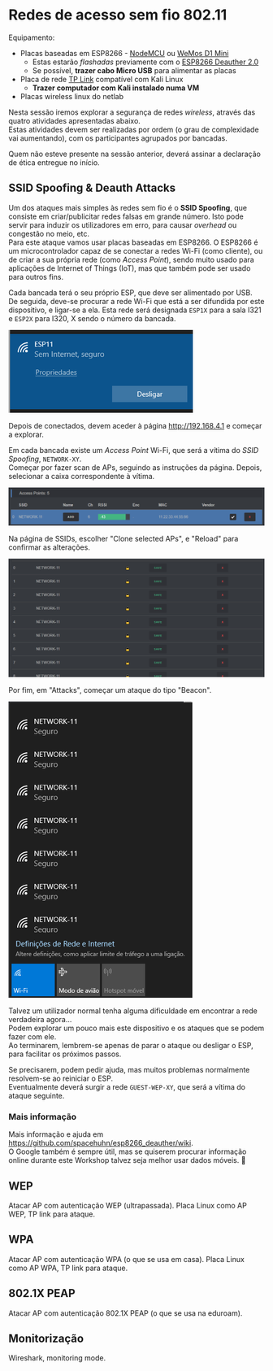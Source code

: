 # Redes de acesso sem fio 802.11

Equipamento:  
- Placas baseadas em ESP8266 - [NodeMCU](https://google.com/search?q=NodeMCU) ou [WeMos D1 Mini](https://google.com/search?q=WeMos%20D1%20Mini)  
     - Estas estarão *flashadas* previamente com o [ESP8266 Deauther 2.0](https://github.com/spacehuhn/esp8266_deauther)
     - Se possível, **trazer cabo Micro USB** para alimentar as placas
- Placa de rede [TP Link](https://google.com/search?q=TP%20Link%20kali) compatível com Kali Linux  
     - **Trazer computador com Kali instalado numa VM**
- Placas wireless linux do netlab

Nesta sessão iremos explorar a segurança de redes *wireless*, através das quatro atividades apresentadas abaixo.  
Estas atividades devem ser realizadas por ordem (o grau de complexidade vai aumentando), com os participantes agrupados por bancadas. 


Quem não esteve presente na sessão anterior, deverá assinar a declaração de ética entregue no início.

## SSID Spoofing & Deauth Attacks

Um dos ataques mais simples às redes sem fio é o **SSID Spoofing**, que consiste em criar/publicitar redes falsas em grande número. Isto pode servir para induzir os utilizadores em erro, para causar *overhead* ou congestão no meio, etc.  
Para este ataque vamos usar placas baseadas em ESP8266. O ESP8266 é um microcontrolador capaz de se conectar a redes Wi-Fi (como cliente), ou de criar a sua própria rede (como *Access Point*), sendo muito usado para aplicações de Internet of Things (IoT), mas que também pode ser usado para outros fins.

Cada bancada terá o seu próprio ESP, que deve ser alimentado por USB.  
De seguida, deve-se procurar a rede Wi-Fi que está a ser difundida por este dispositivo, e ligar-se a ela. Esta rede será designada ```ESP1X``` para a sala I321 e ```ESP2X``` para I320, X sendo o número da bancada.

![ESP WiFi](./content/imgs/esp_wifi.png)

Depois de conectados, devem aceder à página http://192.168.4.1 e começar a explorar.

Em cada bancada existe um *Access Point* Wi-Fi, que será a vítima do *SSID Spoofing*, ```NETWORK-XY```.  
Começar por fazer scan de APs, seguindo as instruções da página. Depois, selecionar a caixa correspondente à vítima.

![ESP WiFi](./content/imgs/esp-ap-select.png)

Na página de SSIDs, escolher "Clone selected APs", e "Reload" para confirmar as alterações.

![ESP WiFi](./content/imgs/esp-clone.png)

Por fim, em "Attacks", começar um ataque do tipo "Beacon".

![ESP WiFi](./content/imgs/esp-beacon.png)

Talvez um utilizador normal tenha alguma dificuldade em encontrar a rede verdadeira agora...  
Podem explorar um pouco mais este dispositivo e os ataques que se podem fazer com ele.  
Ao terminarem, lembrem-se apenas de parar o ataque ou desligar o ESP, para facilitar os próximos passos.

Se precisarem, podem pedir ajuda, mas muitos problemas normalmente resolvem-se ao reiniciar o ESP.  
Eventualmente deverá surgir a rede ```GUEST-WEP-XY```, que será a vítima do ataque seguinte.

### Mais informação
Mais informação e ajuda em https://github.com/spacehuhn/esp8266_deauther/wiki.  
O Google também é sempre útil, mas se quiserem procurar informação online durante este Workshop talvez seja melhor usar dados móveis. :slightly_smiling_face:

## WEP

Atacar AP com autenticação WEP (ultrapassada). Placa Linux como AP WEP, TP link para ataque.

## WPA

Atacar AP com autenticação WPA (o que se usa em casa). Placa Linux como AP WPA, TP link para ataque.

## 802.1X PEAP

Atacar AP com autenticação 802.1X PEAP (o que se usa na eduroam).

## Monitorização

Wireshark, monitoring mode.
 
 
